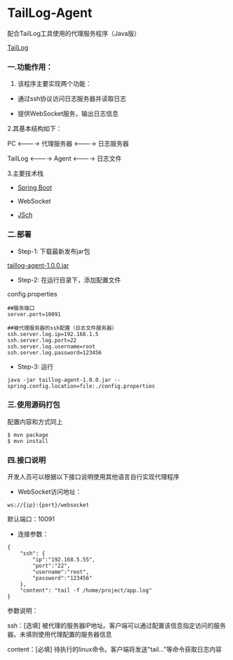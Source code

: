 ﻿# TailLog-Agent

配合TailLog工具使用的代理服务程序（Java版）

<a href="http://www.taillog.cn">TailLog</a>

### 一.功能作用：

1. 该程序主要实现两个功能：

* 通过ssh协议访问日志服务器并读取日志

* 提供WebSocket服务，输出日志信息

2.其基本结构如下：

PC <----> 代理服务器 <----> 日志服务器

TailLog <----> Agent <----> 日志文件

3.主要技术栈

* <a href="http://projects.spring.io/spring-boot/">Spring Boot</a>

* WebSocket

* <a href="http://www.jcraft.com/jsch/">JSch</a>

### 二.部署

* Step-1: 下载最新发布jar包

<a href="https://github.com/djmpink/TailLog-Agent/releases/download/1.0.0/taillog-agent-1.0.0.jar">taillog-agent-1.0.0.jar</a>

* Step-2: 在运行目录下，添加配置文件

config.properties

````
##服务端口
server.port=10091

##被代理服务器的ssh配置（日志文件服务器）
ssh.server.log.ip=192.168.1.5
ssh.server.log.port=22
ssh.server.log.username=root
ssh.server.log.password=123456
````

* Step-3: 运行

````
java -jar taillog-agent-1.0.0.jar --spring.config.location=file:./config.properties
````


### 三.使用源码打包

配置内容和方式同上

````
$ mvn package
$ mvn install
````

### 四.接口说明

开发人员可以根据以下接口说明使用其他语言自行实现代理程序

* WebSocket访问地址：
````
ws://{ip}:{port}/websocket
````

默认端口：10091


* 连接参数：
````
{
    "ssh": {
        "ip":"192.168.5.55",
        "port":"22",
        "username":"root",
        "password":"123456"
    },
    "content": "tail -f /home/project/app.log" 
}
````
参数说明：

ssh：[选填] 被代理的服务器IP地址。客户端可以通过配置该信息指定访问的服务器。未填则使用代理配置的服务器信息

content：[必填] 待执行的linux命令。客户端将发送"tail..."等命令获取日志内容




